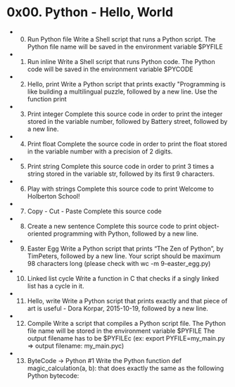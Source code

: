 # 0x00. Python - Hello, World

- 0. Run Python file
Write a Shell script that runs a Python script.
The Python file name will be saved in the environment variable $PYFILE

- 1. Run inline
Write a Shell script that runs Python code.
The Python code will be saved in the environment variable $PYCODE

- 2. Hello, print
Write a Python script that prints exactly "Programming is like building a multilingual puzzle, followed by a new line.
Use the function print

- 3. Print integer
Complete this source code in order to print the integer stored in the variable number, followed by Battery street, followed by a new line.

- 4. Print float
Complete the source code in order to print the float stored in the variable number with a precision of 2 digits.

- 5. Print string
Complete this source code in order to print 3 times a string stored in the variable str, followed by its first 9 characters.

- 6. Play with strings
Complete this source code to print Welcome to Holberton School!

- 7. Copy - Cut - Paste
Complete this source code

- 8. Create a new sentence
Complete this source code to print object-oriented programming with Python, followed by a new line.

- 9. Easter Egg
Write a Python script that prints “The Zen of Python”, by TimPeters, followed by a new line.
Your script should be maximum 98 characters long (please check with wc -m 9-easter_egg.py)

- 10. Linked list cycle
Write a function in C that checks if a singly linked list has a cycle in it.

- 11. Hello, write
Write a Python script that prints exactly and that piece of art is useful - Dora Korpar, 2015-10-19, followed by a new line.

- 12. Compile
Write a script that compiles a Python script file.
The Python file name will be stored in the environment variable $PYFILE
The output filename has to be $PYFILEc (ex: export PYFILE=my_main.py => output filename: my_main.pyc)

- 13. ByteCode -> Python #1
Write the Python function def magic_calculation(a, b): that does exactly the same as the following Python bytecode:

